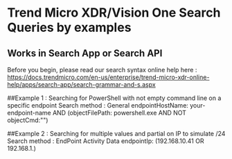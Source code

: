 # Trend Micro XDR/Vision One Search Queries by examples
## Works in Search App or Search API

Before you begin, please read our search syntax online help here : https://docs.trendmicro.com/en-us/enterprise/trend-micro-xdr-online-help/apps/search-app/search-grammar-and-s.aspx

##Example 1 : Searching for PowerShell with not empty command line on a specific endpoint
Search method : General
endpointHostName: your-endpoint-name AND (objectFilePath: powershell.exe AND NOT objectCmd:"")

##Example 2 : Searching for multiple values and partial on IP to simulate /24
Search method : EndPoint Activity Data
endpointIp: (192.168.10.41 OR 192.168.1.)


